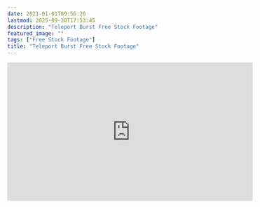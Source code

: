 ```yaml
---
date: 2021-01-01T09:56:20
lastmod: 2025-09-30T17:53:45
description: "Teleport Burst Free Stock Footage"
featured_image: ""
tags: ["Free Stock Footage"]
title: "Teleport Burst Free Stock Footage"
---
```


<div class="iframe-16-9-container">
<iframe class="youTubeIframe" width="560" height="315" src="https://www.youtube.com/embed/E9BkzZPgIAU?rel=0" title="YouTube video player" frameborder="0" allow="accelerometer; autoplay; clipboard-write; encrypted-media; gyroscope; picture-in-picture; web-share" referrerpolicy="strict-origin-when-cross-origin" allowfullscreen></iframe>
</div>
